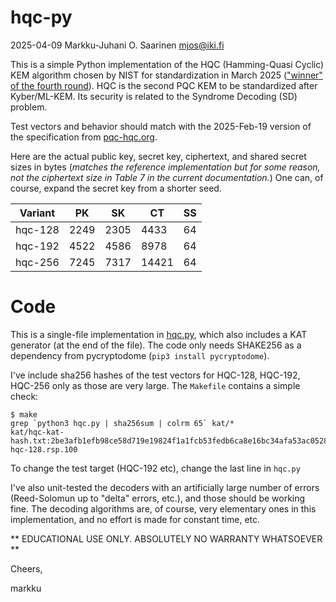 #   hqc-py

2025-04-09  Markku-Juhani O. Saarinen mjos@iki.fi

This is a simple Python implementation of the HQC (Hamming-Quasi Cyclic)
KEM algorithm chosen by NIST for standardization in March 2025
(["winner" of the fourth round](https://www.nist.gov/news-events/news/2025/03/nist-selects-hqc-fifth-algorithm-post-quantum-encryption)).
HQC is the second PQC KEM to be standardized after Kyber/ML-KEM.
Its security is related to the Syndrome Decoding (SD) problem.

Test vectors and behavior should match with the 2025-Feb-19 version of the specification from  [pqc-hqc.org](https://pqc-hqc.org/).

Here are the actual public key, secret key, ciphertext, and shared secret
sizes in bytes (_matches the reference implementation but for some
reason, not the ciphertext size in Table 7 in the current documentation._)
One can, of course, expand the secret key from a shorter seed.

| Variant |  PK  |  SK  |   CT  | SS |
|---------|------|------|-------|----|
| hqc-128 | 2249 | 2305 |  4433 | 64 |
| hqc-192 | 4522 | 4586 |  8978 | 64 |
| hqc-256 | 7245 | 7317 | 14421 | 64 |

#   Code

This is a single-file implementation in [hqc.py](hqc.py), which also
includes a KAT generator (at the end of the file). The code only needs
SHAKE256 as a dependency from pycryptodome (`pip3 install pycryptodome`).


I've include sha256 hashes of the test vectors for HQC-128, HQC-192,
HQC-256 only as those are very large. The `Makefile` contains a simple
check:

```
$ make
grep `python3 hqc.py | sha256sum | colrm 65` kat/*
kat/hqc-kat-hash.txt:2be3afb1efb98ce58d719e19824f1a1fcb53fedb6ca8e16bc34afa53ac0528c0  hqc-128.rsp.100
```
To change the test target (HQC-192 etc), change the last line in `hqc.py`

I've also unit-tested the decoders with an artificially large number of
errors (Reed-Solomun up to "delta" errors, etc.), and those should be
working fine. The decoding algorithms are, of course, very elementary ones
in this implementation, and no effort is made for constant time, etc.

** EDUCATIONAL USE ONLY. ABSOLUTELY NO WARRANTY WHATSOEVER **

Cheers,

markku

